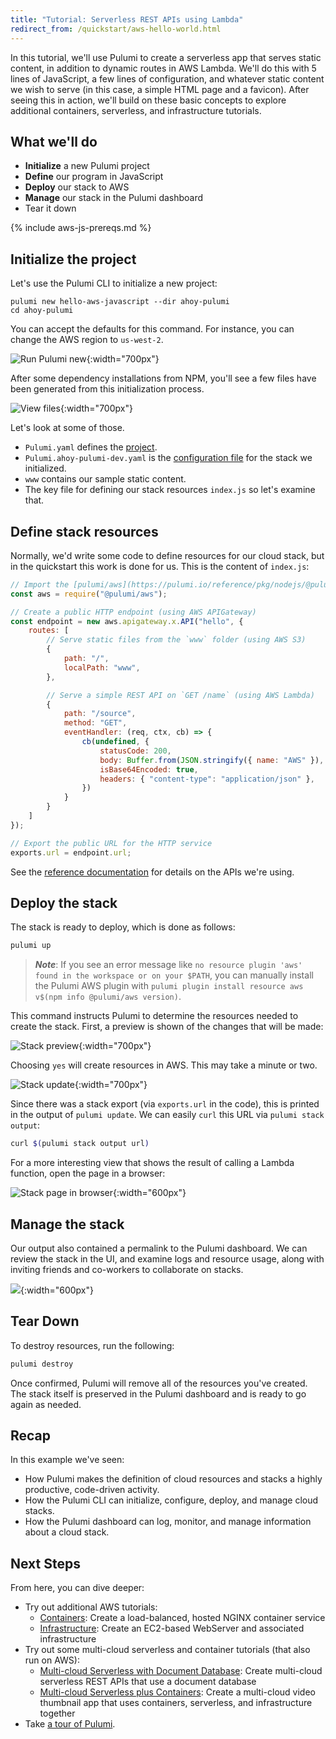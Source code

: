 ```yaml
---
title: "Tutorial: Serverless REST APIs using Lambda"
redirect_from: /quickstart/aws-hello-world.html
---
```


In this tutorial, we'll use Pulumi to create a serverless app that serves static content, in addition to dynamic routes
in AWS Lambda. We'll do this with 5 lines of JavaScript, a few lines of configuration, and whatever static content we
wish to serve (in this case, a simple HTML page and a favicon). After seeing this in action, we'll build on these basic
concepts to explore additional containers, serverless, and infrastructure tutorials.

## What we'll do

- **Initialize** a new Pulumi project
- **Define** our program in JavaScript
- **Deploy** our stack to AWS
- **Manage** our stack in the Pulumi dashboard
- Tear it down

{% include aws-js-prereqs.md %}

## Initialize the project

Let's use the Pulumi CLI to initialize a new project:

```
pulumi new hello-aws-javascript --dir ahoy-pulumi
cd ahoy-pulumi
```

You can accept the defaults for this command. For instance, you can change the AWS region to `us-west-2`.

![Run Pulumi new](/images/quickstart/hello/Quickstart1.png){:width="700px"}

After some dependency installations from NPM, you'll see a few files have been generated from this initialization process. 

![View files](/images/quickstart/hello/Quickstart2.png){:width="700px"}

Let's look at some of those.

- `Pulumi.yaml` defines the [project](/reference/project.html).
- `Pulumi.ahoy-pulumi-dev.yaml` is the [configuration file](/tour/programs-configuring.html) for the stack we initialized.
- `www` contains our sample static content.
- The key file for defining our stack resources `index.js` so let's examine that.

## Define stack resources

Normally, we'd write some code to define resources for our cloud stack, but in the quickstart this work is done for us. This is the content of `index.js`:

```javascript
// Import the [pulumi/aws](https://pulumi.io/reference/pkg/nodejs/@pulumi/aws/index.html) package
const aws = require("@pulumi/aws");

// Create a public HTTP endpoint (using AWS APIGateway)
const endpoint = new aws.apigateway.x.API("hello", {
    routes: [
        // Serve static files from the `www` folder (using AWS S3)
        {
            path: "/",
            localPath: "www",
        },

        // Serve a simple REST API on `GET /name` (using AWS Lambda)
        {
            path: "/source",
            method: "GET",
            eventHandler: (req, ctx, cb) => {
                cb(undefined, {
                    statusCode: 200,
                    body: Buffer.from(JSON.stringify({ name: "AWS" }), "utf8").toString("base64"),
                    isBase64Encoded: true,
                    headers: { "content-type": "application/json" },
                })
            }
        }
    ]
});

// Export the public URL for the HTTP service
exports.url = endpoint.url;
```

See the [reference documentation](/reference/index.html) for details on the APIs we're using.

## Deploy the stack

The stack is ready to deploy, which is done as follows:

```bash
pulumi up
```

> ***Note***: If you see an error message like `no resource plugin 'aws' found in the workspace or on your $PATH`, you
> can manually install the Pulumi AWS plugin with `pulumi plugin install resource aws v$(npm info @pulumi/aws
> version)`.

This command instructs Pulumi to determine the resources needed to create the stack. First, a preview is shown of the changes that will be made:

![Stack preview](https://user-images.githubusercontent.com/4564579/46554998-da6c9980-c896-11e8-8530-6ca4c8db8123.png){:width="700px"}

Choosing `yes` will create resources in AWS. This may take a minute or two.

![Stack update](https://user-images.githubusercontent.com/4564579/46555042-fcfeb280-c896-11e8-8731-51c9ee78af23.png){:width="700px"}

Since there was a stack export (via `exports.url` in the code), this is printed in the output of `pulumi update`. We can easily `curl` this URL via `pulumi stack output`:

```bash
curl $(pulumi stack output url)
```

For a more interesting view that shows the result of calling a Lambda function, open the page in a browser:

![Stack page in browser](/images/quickstart/hello/Quickstart5.png){:width="600px"}

## Manage the stack

Our output also contained a permalink to the Pulumi dashboard. We can review the stack in the UI, and examine logs and resource usage, along with inviting friends and co-workers to collaborate on stacks. 

![](/images/quickstart/hello/Quickstart6.png){:width="600px"}

## Tear Down

To destroy resources, run the following:

```bash
pulumi destroy
```

Once confirmed, Pulumi will remove all of the resources you've created. The stack itself is preserved in the Pulumi dashboard and is ready to go again as needed.

## Recap

In this example we've seen:

- How Pulumi makes the definition of cloud resources and stacks a highly productive, code-driven activity.
- How the Pulumi CLI can initialize, configure, deploy, and manage cloud stacks.
- How the Pulumi dashboard can log, monitor, and manage information about a cloud stack.

## Next Steps

From here, you can dive deeper:

- Try out additional AWS tutorials:
  - [Containers](./tutorial-containers-ecs-fargate.html): Create a load-balanced, hosted NGINX container service
  - [Infrastructure](./tutorial-ec2-webserver.html): Create an EC2-based WebServer and associated infrastructure
- Try out some multi-cloud serverless and container tutorials (that also run on AWS):
  - [Multi-cloud Serverless with Document Database](../cloudfx/tutorial-rest-api.html): Create multi-cloud serverless
        REST APIs that use a document database
  - [Multi-cloud Serverless plus Containers](../cloudfx/tutorial-thumbnailer.html): Create a multi-cloud video
        thumbnail app that uses containers, serverless, and infrastructure together
- Take [a tour of Pulumi](/tour/index.html).
